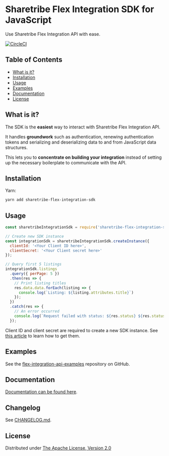 # Sharetribe Flex Integration SDK for JavaScript

Use Sharetribe Flex Integration API with ease.

[![CircleCI](https://circleci.com/gh/sharetribe/flex-integration-sdk-js.svg?style=svg&circle-token=5d118cf6f162884ba97e421c29c94f5c848ba28a)](https://circleci.com/gh/sharetribe/flex-integration-sdk-js)

## Table of Contents

* [What is it?](#what-is-it)
* [Installation](#installation)
* [Usage](#usage)
* [Examples](#examples)
* [Documentation](#documentation)
* [License](#license)

## What is it?

The SDK is the **easiest** way to interact with Sharetribe Flex Integration API.

It handles **groundwork** such as authentication, renewing authentication tokens
and serializing and deserializing data to and from JavaScript data structures.

This lets you to **concentrate on building your integration** instead
of setting up the necessary boilerplate to communicate with the API.

## Installation

Yarn:

```sh
yarn add sharetribe-flex-integration-sdk
```

## Usage

```js
const sharetribeIntegrationSdk = require('sharetribe-flex-integration-sdk');

// Create new SDK instance
const integrationSdk = sharetribeIntegrationSdk.createInstance({
  clientId: '<Your Client ID here>',
  clientSecret: '<Your Client secret here>'
});

// Query first 5 listings
integrationSdk.listings
  .query({ perPage: 5 })
  .then(res => {
    // Print listing titles
    res.data.data.forEach(listing => {
      console.log(`Listing: ${listing.attributes.title}`)
    });
  })
  .catch(res => {
    // An error occurred
    console.log(`Request failed with status: ${res.status} ${res.statusText}`);
  });
```

Client ID and client secret are required to create a new SDK instance.
See [this article](https://www.sharetribe.com/docs/integrations/getting-started-with-integration-api/#create-integration-api-application-in-flex-console)
to learn how to get them.

## Examples

See the
[flex-integration-api-examples](https://github.com/sharetribe/flex-integration-api-examples)
repository on GitHub.

## Documentation

[Documentation can be found
here](https://sharetribe.github.io/flex-integration-sdk-js/).

## Changelog

See
[CHANGELOG.md](https://github.com/sharetribe/flex-integration-sdk-js/blob/master/CHANGELOG.md).

## License

Distributed under [The Apache License, Version
2.0](https://github.com/sharetribe/flex-integration-sdk-js/tree/master/LICENSE)
